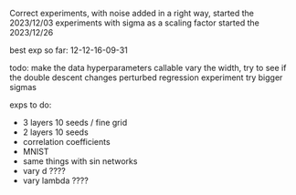 Correct experiments, with noise added in a right way, started the 2023/12/03
experiments with sigma as a scaling factor started the 2023/12/26

best exp so far: 12-12-16-09-31

todo:
 make the data hyperparameters callable
 vary the width, try to see if the double descent changes
 perturbed regression experiment
 try bigger sigmas


exps to do:
 - 3 layers 10 seeds / fine grid
 - 2 layers 10 seeds
 - correlation coefficients
 - MNIST
 - same things with sin networks
 - vary d ????
 - vary lambda ????


